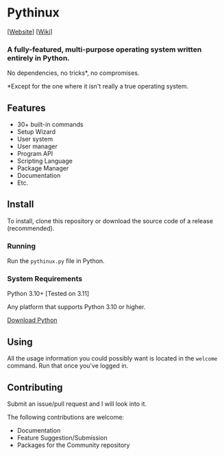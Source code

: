 # Pythinux
[[Website](https://pythinux.gordinator.org)] [[Wiki](https://wiki.pythinux.gordinator.org)]
### A fully-featured, multi-purpose operating system written entirely in Python.
No dependencies, no tricks*, no compromises. 

*Except for the one where it isn't really a true operating system.
## Features
* 30+ built-in commands
* Setup Wizard
* User system
* User manager
* Program API
* Scripting Language
* Package Manager
* Documentation
* Etc.

## Install
To install, clone this repository or download the source code of a release (recommended).
### Running
Run the `pythinux.py` file in Python.
### System Requirements
Python 3.10+ [Tested on 3.11]

Any platform that supports Python 3.10 or higher.

[Download Python](https://python.org/)
## Using
All the usage information you could possibly want is located in the `welcome` command. Run that once you've logged in.
## Contributing
Submit an issue/pull request and I will look into it.

The following contributions are welcome:
* Documentation
* Feature Suggestion/Submission
* Packages for the Community repository
